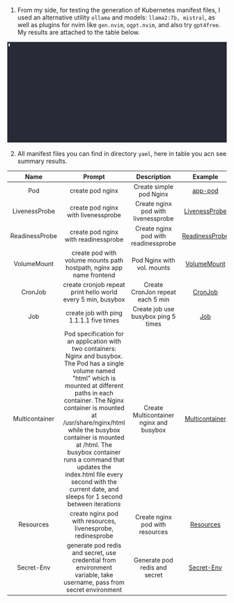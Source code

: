 1. From my side, for testing the generation of Kubernetes manifest files, I used an alternative utility `ollama` and models: `llama2:7b, mistral`, as well as plugins for nvim like `gen.nvim`, `ogpt.nvim`, and also try `gpt4free`. My results are attached to the table below.

![demo](./img/app-demo.gif)

2. All manifest files you can find in directory `yaml`, here in table you acn see summary results. 

| Name | Prompt | Description | Example |
| :---: | :---: | :---: | :---: |
| Pod | create pod nginx | Create simple pod Nginx | [app-pod](./yaml/app.yaml) |
| LivenessProbe | create pod nginx with livenessprobe | Create nginx pod with livenessprobe | [LivenessProbe](./yaml/app-livenessProbe.yaml) |
| ReadinessProbe | create pod nginx with readinessprobe | Create nginx pod with readinessprobe | [ReadinessProbe](./yaml/app-readinessProbe.yaml) |
| VolumeMount | create pod with volume mounts path hostpath, nginx app name frontend | Pod Nginx with vol. mounts | [VolumeMount](./yaml/app-volumeMounts.yaml) |
| CronJob | create cronjob repeat print hello world every 5 min, busybox | Create CronJon repeat each 5 min | [CronJob](./yaml/app-cronjob.yaml) | 
| Job | create job with ping 1.1.1.1 five times| Create job use busybox ping 5 times | [Job](./yaml/app-job.yaml) |
| Multicontainer | Pod specification for an application with two containers: Nginx and busybox. The Pod has a single volume named "html" which is mounted at different paths in each container. The Nginx container is mounted at /usr/share/nginx/html while the busybox container is mounted at /html. The busybox container runs a command that updates the index.html file every second with the current date, and sleeps for 1 second between iterations | Create Multicontainer nginx and busybox | [Multicontainer](./yaml/app-multicontainer.yaml)
| Resources | create nginx pod with resources, livenesprobe, redinesprobe | Create nginx pod with resources | [Resources](./yaml/app-resources.yaml) |
| Secret-Env | generate pod redis and secret, use credential from environment variable, take username, pass from secret environment | Generate pod redis and secret | [Secret-Env](./yaml/app-secret-env.yaml) |
